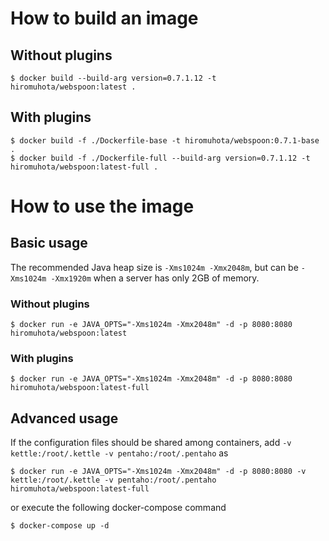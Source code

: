 # How to build an image

## Without plugins

```
$ docker build --build-arg version=0.7.1.12 -t hiromuhota/webspoon:latest .
```

## With plugins

```
$ docker build -f ./Dockerfile-base -t hiromuhota/webspoon:0.7.1-base .
$ docker build -f ./Dockerfile-full --build-arg version=0.7.1.12 -t hiromuhota/webspoon:latest-full .
```

# How to use the image

## Basic usage

The recommended Java heap size is `-Xms1024m -Xmx2048m`, but can be `-Xms1024m -Xmx1920m` when a server has only 2GB of memory.

### Without plugins

```
$ docker run -e JAVA_OPTS="-Xms1024m -Xmx2048m" -d -p 8080:8080 hiromuhota/webspoon:latest
```

### With plugins

```
$ docker run -e JAVA_OPTS="-Xms1024m -Xmx2048m" -d -p 8080:8080 hiromuhota/webspoon:latest-full
```

## Advanced usage

If the configuration files should be shared among containers, add `-v kettle:/root/.kettle -v pentaho:/root/.pentaho` as

```
$ docker run -e JAVA_OPTS="-Xms1024m -Xmx2048m" -d -p 8080:8080 -v kettle:/root/.kettle -v pentaho:/root/.pentaho hiromuhota/webspoon:latest-full
```

or execute the following docker-compose command

```
$ docker-compose up -d
```